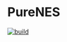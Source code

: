 # PureNES

[![build](https://github.com/zeeps31/purenes/actions/workflows/build.yml/badge.svg)](https://github.com/zeeps31/purenes/actions/workflows/build.yml)